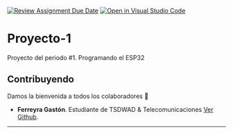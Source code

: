 [![Review Assignment Due Date](https://classroom.github.com/assets/deadline-readme-button-8d59dc4de5201274e310e4c54b9627a8934c3b88527886e3b421487c677d23eb.svg)](https://classroom.github.com/a/J_sTf_W8)
[![Open in Visual Studio Code](https://classroom.github.com/assets/open-in-vscode-c66648af7eb3fe8bc4f294546bfd86ef473780cde1dea487d3c4ff354943c9ae.svg)](https://classroom.github.com/online_ide?assignment_repo_id=10744736&assignment_repo_type=AssignmentRepo)
# Proyecto-1
Proyecto del periodo #1. Programando el ESP32

## Contribuyendo

Damos la bienvenida a todos los colaboradores 💙

- **Ferreyra Gastón**. Estudiante de TSDWAD & Telecomunicaciones [Ver Github](https://github.com/gastonloco).

--- 